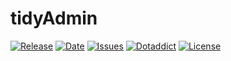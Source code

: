 # tidyAdmin

[![Release](https://img.shields.io/github/v/release/franck-paul/tidyAdmin)](https://github.com/franck-paul/tidyAdmin/releases)
[![Date](https://img.shields.io/github/release-date/franck-paul/tidyAdmin)](https://github.com/franck-paul/tidyAdmin/releases)
[![Issues](https://img.shields.io/github/issues/franck-paul/tidyAdmin)](https://github.com/franck-paul/tidyAdmin/issues)
[![Dotaddict](https://img.shields.io/badge/dotaddict-official-green.svg)](https://plugins.dotaddict.org/dc2/details/tidyAdmin)
[![License](https://img.shields.io/github/license/franck-paul/tidyAdmin)](https://github.com/franck-paul/tidyAdmin/blob/master/LICENSE)

